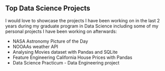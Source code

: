 ## Top Data Science Projects 

I would love to showcase the projects I have been working on in the last 2 years during my graduate program in Data Science including some of my personal projects I have been working on afterwards:

* NASA Astronomy Picture of the Day
* NOOAAs weather API 
* Analysing Movies dataset with Pandas and SQLite
* Feature Engineering California House Prices with Pandas 
* Data Science Practicum - Data Engineering project
